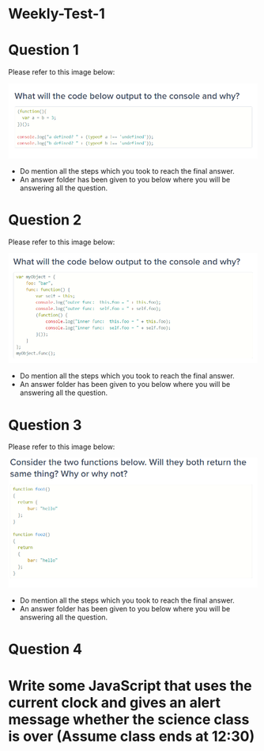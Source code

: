 # Weekly-Test-1

# Question 1

Please refer to this image below:

![alt text](../Images/Js%20test-1.png)

- Do mention all the steps which you took to reach the final answer.
- An answer folder has been given to you below where you will be answering all the question.

# Question 2

Please refer to this image below:

![alt text](../Images/Js%20test-2.png)

- Do mention all the steps which you took to reach the final answer.
- An answer folder has been given to you below where you will be answering all the question.

# Question 3

Please refer to this image below:

![alt text](../Images/Js%20test-3.png)

- Do mention all the steps which you took to reach the final answer.
- An answer folder has been given to you below where you will be answering all the question.

# Question 4

# Write some JavaScript that uses the current clock and gives an alert message whether the science class is over (Assume class ends at 12:30)
